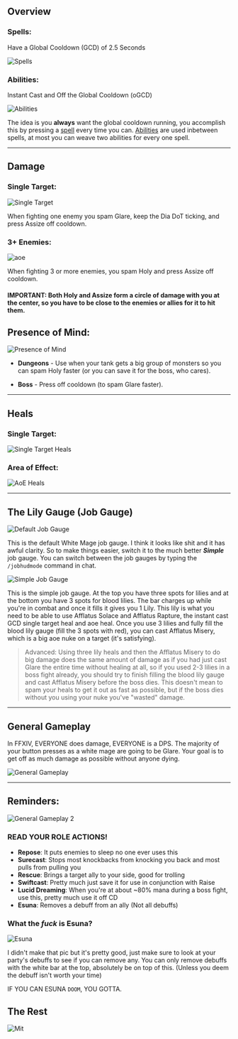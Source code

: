 ## Overview

### Spells:
Have a Global Cooldown (GCD) of 2.5 Seconds

![Spells](/whm_pics/Spells.png)

### Abilities:

Instant Cast and Off the Global Cooldown (oGCD)

![Abilities](https://cdn.discordapp.com/attachments/1080027346314215454/1080027688061906984/Abilities.png)


The idea is you **always** want the global cooldown running, you accomplish this by pressing a [spell](#Spells) every time you can. [Abilities](#Abilities) are used inbetween spells, at most you can weave two abilities for every one spell.

---

## Damage

### Single Target:
![Single Target](https://cdn.discordapp.com/attachments/1080027346314215454/1080027748564738088/SingleTarget.png)

When fighting one enemy you spam Glare, keep the Dia DoT ticking, and press Assize off cooldown.


### 3+ Enemies:
![aoe](https://cdn.discordapp.com/attachments/1080027346314215454/1080027769418821693/aoe.png)

When fighting 3 or more enemies, you spam Holy and press Assize off cooldown.

#### IMPORTANT: Both Holy and Assize form a circle of damage with you at the center, so you have to be close to the enemies or allies for it to hit them.

## Presence of Mind:
![Presence of Mind](https://cdn.discordapp.com/attachments/494294585741410305/1077349880332300398/PoM.png)

- **Dungeons** - Use when your tank gets a big group of monsters so you can spam Holy faster (or you can save it for the boss, who cares).

- **Boss** - Press off cooldown (to spam Glare faster).

---

## Heals

### Single Target:
![Single Target Heals](https://cdn.discordapp.com/attachments/1080027346314215454/1080028031583793162/SingleTargetHeals.png)
### Area of Effect:
![AoE Heals](https://cdn.discordapp.com/attachments/1080027346314215454/1080028048952397835/AoEHealing.png)

---

## The Lily Gauge (Job Gauge)
![Default Job Gauge](https://img.finalfantasyxiv.com/lds/promo/h/Q/XGVUBM4Mjd3eJ5fNjiPfrBw60g.png)

This is the default White Mage job gauge. I think it looks like shit and it has awful clarity. So to make things easier, switch it to the much better ***Simple*** job gauge. You can switch between the job gauges by typing the `/jobhudmode` command in chat.

![Simple Job Gauge](https://img.finalfantasyxiv.com/lds/promo/h/K/k2Ag8uoD-I5rtzbhx3YVpWcv_A.png)

This is the simple job gauge. At the top you have three spots for lilies and at the bottom you have 3 spots for blood lilies.
The bar charges up while you're in combat and once it fills it gives you 1 Lily. This lily is what you need to be able to use Afflatus Solace and Afflatus Rapture, the instant cast GCD single target heal and aoe heal.
Once you use 3 lilies and fully fill the blood lily gauge (fill the 3 spots with red), you can cast Afflatus Misery, which is a big aoe nuke on a target (it's satisfying).

>Advanced: Using three lily heals and then the Afflatus Misery to do big damage does the same amount of damage as if you had just cast Glare the entire time without healing at all, so if you used 2-3 lilies in a boss fight already, you should try to finish filling the blood lily gauge and cast Afflatus Misery before the boss dies.
This doesn't mean to spam your heals to get it out as fast as possible, but if the boss dies without you using your nuke you've "wasted" damage.

---

## General Gameplay

In FFXIV, EVERYONE does damage, EVERYONE is a DPS.
The majority of your button presses as a white mage are going to be Glare. Your goal is to get off as much damage as possible without anyone dying.

![General Gameplay](https://cdn.discordapp.com/attachments/1080027346314215454/1080028254766903336/generalplay.png)

---
## Reminders:

![General Gameplay 2](https://cdn.discordapp.com/attachments/1080027346314215454/1080028267186225172/generalplay2.png)

### READ YOUR ROLE ACTIONS!
- **Repose**: It puts enemies to sleep no one ever uses this
- **Surecast**: Stops most knockbacks from knocking you back and most pulls from pulling you
- **Rescue**: Brings a target ally to your side, good for trolling
- **Swiftcast**: Pretty much just save it for use in conjunction with Raise
- **Lucid Dreaming**: When you're at about ~80% mana during a boss fight, use this, pretty much use it off CD
- **Esuna**: Removes a debuff from an ally (Not all debuffs)

### What the ***fuck*** is Esuna?
![Esuna](https://ffxiv.consolegameswiki.com/mediawiki/images/thumb/2/26/ThingsThatCanBeEsuna.png/500px-ThingsThatCanBeEsuna.png)

I didn't make that pic but it's pretty good, just make sure to look at your party's debuffs to see if you can remove any. You can only remove debuffs with the white bar at the top, absolutely be on top of this. (Unless you deem the debuff isn't worth your time)

IF YOU CAN ESUNA `DOOM`, YOU GOTTA.

## The Rest
![Mit](https://cdn.discordapp.com/attachments/1080027346314215454/1080028470156996638/ignored.png)
